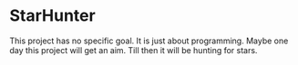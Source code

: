 # StarHunter
This project has no specific goal. It is just about programming. Maybe one day this project will get an aim. Till then it will be hunting for stars.
